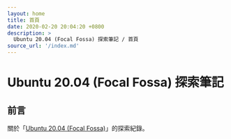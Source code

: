 ```yaml
---
layout: home
title: 首頁
date: 2020-02-20 20:04:20 +0800
description: >
  Ubuntu 20.04 (Focal Fossa) 探索筆記 / 首頁
source_url: '/index.md'
---
```



# Ubuntu 20.04 (Focal Fossa) 探索筆記


## 前言

關於「[Ubuntu 20.04 (Focal Fossa)](https://wiki.ubuntu.com/FocalFossa)」的探索紀錄。
